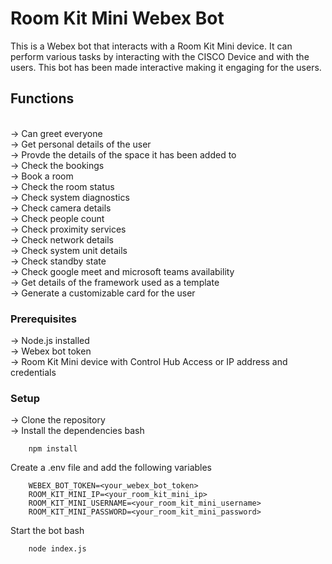 # Room Kit Mini Webex Bot
This is a Webex bot that interacts with a Room Kit Mini device. It can perform various tasks by interacting with the CISCO Device and with the users. This bot has been made interactive making it engaging for the users.

## Functions
<br/>-> Can greet everyone
<br/>-> Get personal details of the user
<br/>-> Provde the details of the space it has been added to
<br/>-> Check the bookings 
<br/>-> Book a room
<br/>-> Check the room status
<br/>-> Check system diagnostics
<br/>-> Check camera details
<br/>-> Check people count
<br/>-> Check proximity services
<br/>-> Check network details
<br/>-> Check system unit details
<br/>-> Check standby state
<br/>-> Check google meet and microsoft teams availability
<br/>-> Get details of the framework used as a template
<br/>-> Generate a customizable card for the user

### Prerequisites
-> Node.js installed
<br/>-> Webex bot token
<br/>-> Room Kit Mini device with Control Hub Access or IP address and credentials

### Setup
-> Clone the repository
<br/>-> Install the dependencies
    bash

        npm install
Create a .env file and add the following variables

        WEBEX_BOT_TOKEN=<your_webex_bot_token>
        ROOM_KIT_MINI_IP=<your_room_kit_mini_ip>
        ROOM_KIT_MINI_USERNAME=<your_room_kit_mini_username>
        ROOM_KIT_MINI_PASSWORD=<your_room_kit_mini_password>
Start the bot
    bash

        node index.js
